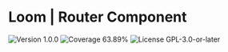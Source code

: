 # Loom | Router Component

<p>
<!-- Version Badge -->
<img src="https://img.shields.io/badge/Version-1.0.0-blue" alt="Version 1.0.0">
<!-- Coverage Badge -->
<img src="https://img.shields.io/badge/Coverage-63.89%25-cbc31c" alt="Coverage 63.89%">
<!-- License Badge -->
<img src="https://img.shields.io/badge/License-GPL--3.0--or--later-40adbc" alt="License GPL-3.0-or-later">
</p>